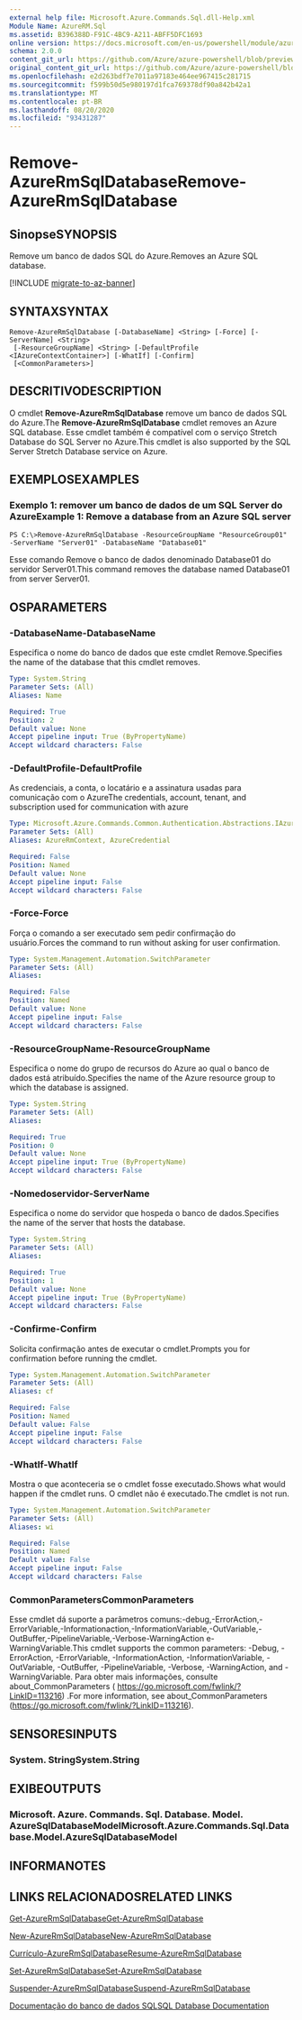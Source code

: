 ```yaml
---
external help file: Microsoft.Azure.Commands.Sql.dll-Help.xml
Module Name: AzureRM.Sql
ms.assetid: B396388D-F91C-4BC9-A211-ABFF5DFC1693
online version: https://docs.microsoft.com/en-us/powershell/module/azurerm.sql/remove-azurermsqldatabase
schema: 2.0.0
content_git_url: https://github.com/Azure/azure-powershell/blob/preview/src/ResourceManager/Sql/Commands.Sql/help/Remove-AzureRmSqlDatabase.md
original_content_git_url: https://github.com/Azure/azure-powershell/blob/preview/src/ResourceManager/Sql/Commands.Sql/help/Remove-AzureRmSqlDatabase.md
ms.openlocfilehash: e2d263bdf7e7011a97183e464ee967415c281715
ms.sourcegitcommit: f599b50d5e980197d1fca769378df90a842b42a1
ms.translationtype: MT
ms.contentlocale: pt-BR
ms.lasthandoff: 08/20/2020
ms.locfileid: "93431287"
---
```

# <span data-ttu-id="cc1f1-101">Remove-AzureRmSqlDatabase</span><span class="sxs-lookup"><span data-stu-id="cc1f1-101">Remove-AzureRmSqlDatabase</span></span>

## <span data-ttu-id="cc1f1-102">Sinopse</span><span class="sxs-lookup"><span data-stu-id="cc1f1-102">SYNOPSIS</span></span>
<span data-ttu-id="cc1f1-103">Remove um banco de dados SQL do Azure.</span><span class="sxs-lookup"><span data-stu-id="cc1f1-103">Removes an Azure SQL database.</span></span>

[!INCLUDE [migrate-to-az-banner](../../includes/migrate-to-az-banner.md)]

## <span data-ttu-id="cc1f1-104">SYNTAX</span><span class="sxs-lookup"><span data-stu-id="cc1f1-104">SYNTAX</span></span>

```
Remove-AzureRmSqlDatabase [-DatabaseName] <String> [-Force] [-ServerName] <String>
 [-ResourceGroupName] <String> [-DefaultProfile <IAzureContextContainer>] [-WhatIf] [-Confirm]
 [<CommonParameters>]
```

## <span data-ttu-id="cc1f1-105">DESCRITIVO</span><span class="sxs-lookup"><span data-stu-id="cc1f1-105">DESCRIPTION</span></span>
<span data-ttu-id="cc1f1-106">O cmdlet **Remove-AzureRmSqlDatabase** remove um banco de dados SQL do Azure.</span><span class="sxs-lookup"><span data-stu-id="cc1f1-106">The **Remove-AzureRmSqlDatabase** cmdlet removes an Azure SQL database.</span></span>
<span data-ttu-id="cc1f1-107">Esse cmdlet também é compatível com o serviço Stretch Database do SQL Server no Azure.</span><span class="sxs-lookup"><span data-stu-id="cc1f1-107">This cmdlet is also supported by the SQL Server Stretch Database service on Azure.</span></span>

## <span data-ttu-id="cc1f1-108">EXEMPLOS</span><span class="sxs-lookup"><span data-stu-id="cc1f1-108">EXAMPLES</span></span>

### <span data-ttu-id="cc1f1-109">Exemplo 1: remover um banco de dados de um SQL Server do Azure</span><span class="sxs-lookup"><span data-stu-id="cc1f1-109">Example 1: Remove a database from an Azure SQL server</span></span>
```
PS C:\>Remove-AzureRmSqlDatabase -ResourceGroupName "ResourceGroup01" -ServerName "Server01" -DatabaseName "Database01"
```

<span data-ttu-id="cc1f1-110">Esse comando Remove o banco de dados denominado Database01 do servidor Server01.</span><span class="sxs-lookup"><span data-stu-id="cc1f1-110">This command removes the database named Database01 from server Server01.</span></span>

## <span data-ttu-id="cc1f1-111">OS</span><span class="sxs-lookup"><span data-stu-id="cc1f1-111">PARAMETERS</span></span>

### <span data-ttu-id="cc1f1-112">-DatabaseName</span><span class="sxs-lookup"><span data-stu-id="cc1f1-112">-DatabaseName</span></span>
<span data-ttu-id="cc1f1-113">Especifica o nome do banco de dados que este cmdlet Remove.</span><span class="sxs-lookup"><span data-stu-id="cc1f1-113">Specifies the name of the database that this cmdlet removes.</span></span>

```yaml
Type: System.String
Parameter Sets: (All)
Aliases: Name

Required: True
Position: 2
Default value: None
Accept pipeline input: True (ByPropertyName)
Accept wildcard characters: False
```

### <span data-ttu-id="cc1f1-114">-DefaultProfile</span><span class="sxs-lookup"><span data-stu-id="cc1f1-114">-DefaultProfile</span></span>
<span data-ttu-id="cc1f1-115">As credenciais, a conta, o locatário e a assinatura usadas para comunicação com o Azure</span><span class="sxs-lookup"><span data-stu-id="cc1f1-115">The credentials, account, tenant, and subscription used for communication with azure</span></span>

```yaml
Type: Microsoft.Azure.Commands.Common.Authentication.Abstractions.IAzureContextContainer
Parameter Sets: (All)
Aliases: AzureRmContext, AzureCredential

Required: False
Position: Named
Default value: None
Accept pipeline input: False
Accept wildcard characters: False
```

### <span data-ttu-id="cc1f1-116">-Force</span><span class="sxs-lookup"><span data-stu-id="cc1f1-116">-Force</span></span>
<span data-ttu-id="cc1f1-117">Força o comando a ser executado sem pedir confirmação do usuário.</span><span class="sxs-lookup"><span data-stu-id="cc1f1-117">Forces the command to run without asking for user confirmation.</span></span>

```yaml
Type: System.Management.Automation.SwitchParameter
Parameter Sets: (All)
Aliases:

Required: False
Position: Named
Default value: None
Accept pipeline input: False
Accept wildcard characters: False
```

### <span data-ttu-id="cc1f1-118">-ResourceGroupName</span><span class="sxs-lookup"><span data-stu-id="cc1f1-118">-ResourceGroupName</span></span>
<span data-ttu-id="cc1f1-119">Especifica o nome do grupo de recursos do Azure ao qual o banco de dados está atribuído.</span><span class="sxs-lookup"><span data-stu-id="cc1f1-119">Specifies the name of the Azure resource group to which the database is assigned.</span></span>

```yaml
Type: System.String
Parameter Sets: (All)
Aliases:

Required: True
Position: 0
Default value: None
Accept pipeline input: True (ByPropertyName)
Accept wildcard characters: False
```

### <span data-ttu-id="cc1f1-120">-Nomedoservidor</span><span class="sxs-lookup"><span data-stu-id="cc1f1-120">-ServerName</span></span>
<span data-ttu-id="cc1f1-121">Especifica o nome do servidor que hospeda o banco de dados.</span><span class="sxs-lookup"><span data-stu-id="cc1f1-121">Specifies the name of the server that hosts the database.</span></span>

```yaml
Type: System.String
Parameter Sets: (All)
Aliases:

Required: True
Position: 1
Default value: None
Accept pipeline input: True (ByPropertyName)
Accept wildcard characters: False
```

### <span data-ttu-id="cc1f1-122">-Confirme</span><span class="sxs-lookup"><span data-stu-id="cc1f1-122">-Confirm</span></span>
<span data-ttu-id="cc1f1-123">Solicita confirmação antes de executar o cmdlet.</span><span class="sxs-lookup"><span data-stu-id="cc1f1-123">Prompts you for confirmation before running the cmdlet.</span></span>

```yaml
Type: System.Management.Automation.SwitchParameter
Parameter Sets: (All)
Aliases: cf

Required: False
Position: Named
Default value: False
Accept pipeline input: False
Accept wildcard characters: False
```

### <span data-ttu-id="cc1f1-124">-WhatIf</span><span class="sxs-lookup"><span data-stu-id="cc1f1-124">-WhatIf</span></span>
<span data-ttu-id="cc1f1-125">Mostra o que aconteceria se o cmdlet fosse executado.</span><span class="sxs-lookup"><span data-stu-id="cc1f1-125">Shows what would happen if the cmdlet runs.</span></span>
<span data-ttu-id="cc1f1-126">O cmdlet não é executado.</span><span class="sxs-lookup"><span data-stu-id="cc1f1-126">The cmdlet is not run.</span></span>

```yaml
Type: System.Management.Automation.SwitchParameter
Parameter Sets: (All)
Aliases: wi

Required: False
Position: Named
Default value: False
Accept pipeline input: False
Accept wildcard characters: False
```

### <span data-ttu-id="cc1f1-127">CommonParameters</span><span class="sxs-lookup"><span data-stu-id="cc1f1-127">CommonParameters</span></span>
<span data-ttu-id="cc1f1-128">Esse cmdlet dá suporte a parâmetros comuns:-debug,-ErrorAction,-ErrorVariable,-Informationaction,-InformationVariable,-OutVariable,-OutBuffer,-PipelineVariable,-Verbose-WarningAction e-WarningVariable.</span><span class="sxs-lookup"><span data-stu-id="cc1f1-128">This cmdlet supports the common parameters: -Debug, -ErrorAction, -ErrorVariable, -InformationAction, -InformationVariable, -OutVariable, -OutBuffer, -PipelineVariable, -Verbose, -WarningAction, and -WarningVariable.</span></span> <span data-ttu-id="cc1f1-129">Para obter mais informações, consulte about_CommonParameters ( https://go.microsoft.com/fwlink/?LinkID=113216) .</span><span class="sxs-lookup"><span data-stu-id="cc1f1-129">For more information, see about_CommonParameters (https://go.microsoft.com/fwlink/?LinkID=113216).</span></span>

## <span data-ttu-id="cc1f1-130">SENSORES</span><span class="sxs-lookup"><span data-stu-id="cc1f1-130">INPUTS</span></span>

### <span data-ttu-id="cc1f1-131">System. String</span><span class="sxs-lookup"><span data-stu-id="cc1f1-131">System.String</span></span>

## <span data-ttu-id="cc1f1-132">EXIBE</span><span class="sxs-lookup"><span data-stu-id="cc1f1-132">OUTPUTS</span></span>

### <span data-ttu-id="cc1f1-133">Microsoft. Azure. Commands. Sql. Database. Model. AzureSqlDatabaseModel</span><span class="sxs-lookup"><span data-stu-id="cc1f1-133">Microsoft.Azure.Commands.Sql.Database.Model.AzureSqlDatabaseModel</span></span>

## <span data-ttu-id="cc1f1-134">INFORMA</span><span class="sxs-lookup"><span data-stu-id="cc1f1-134">NOTES</span></span>

## <span data-ttu-id="cc1f1-135">LINKS RELACIONADOS</span><span class="sxs-lookup"><span data-stu-id="cc1f1-135">RELATED LINKS</span></span>

[<span data-ttu-id="cc1f1-136">Get-AzureRmSqlDatabase</span><span class="sxs-lookup"><span data-stu-id="cc1f1-136">Get-AzureRmSqlDatabase</span></span>](./Get-AzureRmSqlDatabase.md)

[<span data-ttu-id="cc1f1-137">New-AzureRmSqlDatabase</span><span class="sxs-lookup"><span data-stu-id="cc1f1-137">New-AzureRmSqlDatabase</span></span>](./New-AzureRmSqlDatabase.md)

[<span data-ttu-id="cc1f1-138">Currículo-AzureRmSqlDatabase</span><span class="sxs-lookup"><span data-stu-id="cc1f1-138">Resume-AzureRmSqlDatabase</span></span>](./Resume-AzureRmSqlDatabase.md)

[<span data-ttu-id="cc1f1-139">Set-AzureRmSqlDatabase</span><span class="sxs-lookup"><span data-stu-id="cc1f1-139">Set-AzureRmSqlDatabase</span></span>](./Set-AzureRmSqlDatabase.md)

[<span data-ttu-id="cc1f1-140">Suspender-AzureRmSqlDatabase</span><span class="sxs-lookup"><span data-stu-id="cc1f1-140">Suspend-AzureRmSqlDatabase</span></span>](./Suspend-AzureRmSqlDatabase.md)

[<span data-ttu-id="cc1f1-141">Documentação do banco de dados SQL</span><span class="sxs-lookup"><span data-stu-id="cc1f1-141">SQL Database Documentation</span></span>](https://docs.microsoft.com/azure/sql-database/)


